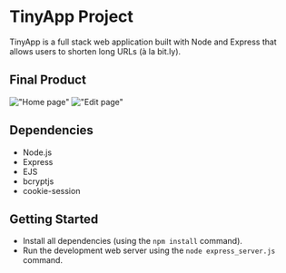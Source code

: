 # TinyApp Project

TinyApp is a full stack web application built with Node and Express that allows users to shorten long URLs (à la bit.ly).

## Final Product

!["Home page"](#)
!["Edit page"](#)

## Dependencies

- Node.js
- Express
- EJS
- bcryptjs
- cookie-session

## Getting Started

- Install all dependencies (using the `npm install` command).
- Run the development web server using the `node express_server.js` command.